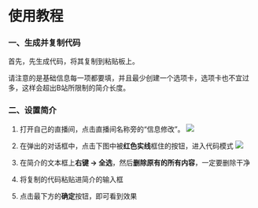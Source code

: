 # 使用教程
### 一、生成并复制代码
首先，先生成代码，将其复制到粘贴板上。

请注意的是基础信息每一项都要填，并且最少创建一个选项卡，选项卡也不宜过多，这样会超出B站所限制的简介长度。

### 二、设置简介
1. 打开自己的直播间，点击直播间名称旁的“信息修改”。
![](http://bintro.smilec.org/img/1.png)

2. 在弹出的对话框中，点击下图中被**红色实线**框住的按钮，进入代码模式
![](http://bintro.smilec.org/img/2.png)

3. 在简介的文本框上**右键 -> 全选**，然后**删除原有的所有内容**，一定要删除干净

4. 将复制的代码粘贴进简介的输入框

5. 点击最下方的**确定**按钮，即可看到效果